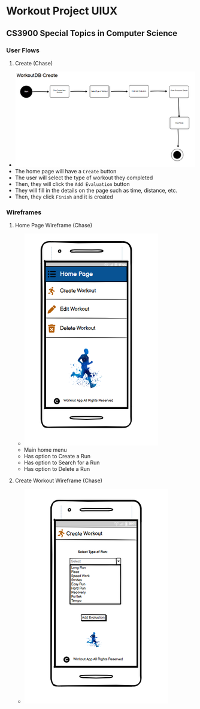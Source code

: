 # Workout Project UIUX

## CS3900 Special Topics in Computer Science

### User Flows

1. Create (Chase)
  * ![create flow](images/createflow.png)
  * The home page will have a `Create` button
  * The user will select the type of workout they completed
  * Then, they will click the `Add Evaluation` button
  * They will fill in the details on the page such as time, distance, etc.
  * Then, they click `Finish` and it is created


### Wireframes

1. Home Page Wireframe (Chase)
   * ![home page](images/homewireframe.png)
   * Main home menu
   * Has option to Create a Run
   * Has option to Search for a Run
   * Has option to Delete a Run

2. Create Workout Wireframe (Chase)
   * ![create](images/createp1.png)
